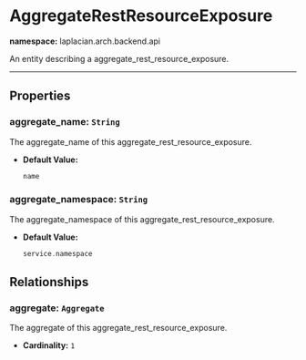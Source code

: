 

# **AggregateRestResourceExposure**
**namespace:** laplacian.arch.backend.api

An entity describing a aggregate_rest_resource_exposure.



---

## Properties

### aggregate_name: `String`
The aggregate_name of this aggregate_rest_resource_exposure.
- **Default Value:**
  ```kotlin
  name
  ```

### aggregate_namespace: `String`
The aggregate_namespace of this aggregate_rest_resource_exposure.
- **Default Value:**
  ```kotlin
  service.namespace
  ```

## Relationships

### aggregate: `Aggregate`
The aggregate of this aggregate_rest_resource_exposure.
- **Cardinality:** `1`
